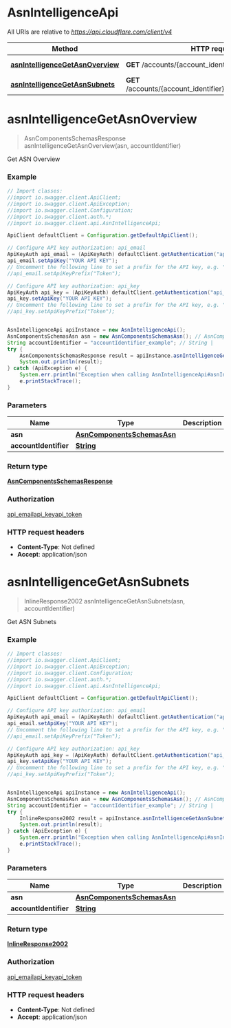 # AsnIntelligenceApi

All URIs are relative to *https://api.cloudflare.com/client/v4*

Method | HTTP request | Description
------------- | ------------- | -------------
[**asnIntelligenceGetAsnOverview**](AsnIntelligenceApi.md#asnIntelligenceGetAsnOverview) | **GET** /accounts/{account_identifier}/intel/asn/{asn} | Get ASN Overview
[**asnIntelligenceGetAsnSubnets**](AsnIntelligenceApi.md#asnIntelligenceGetAsnSubnets) | **GET** /accounts/{account_identifier}/intel/asn/{asn}/subnets | Get ASN Subnets

<a name="asnIntelligenceGetAsnOverview"></a>
# **asnIntelligenceGetAsnOverview**
> AsnComponentsSchemasResponse asnIntelligenceGetAsnOverview(asn, accountIdentifier)

Get ASN Overview

### Example
```java
// Import classes:
//import io.swagger.client.ApiClient;
//import io.swagger.client.ApiException;
//import io.swagger.client.Configuration;
//import io.swagger.client.auth.*;
//import io.swagger.client.api.AsnIntelligenceApi;

ApiClient defaultClient = Configuration.getDefaultApiClient();

// Configure API key authorization: api_email
ApiKeyAuth api_email = (ApiKeyAuth) defaultClient.getAuthentication("api_email");
api_email.setApiKey("YOUR API KEY");
// Uncomment the following line to set a prefix for the API key, e.g. "Token" (defaults to null)
//api_email.setApiKeyPrefix("Token");

// Configure API key authorization: api_key
ApiKeyAuth api_key = (ApiKeyAuth) defaultClient.getAuthentication("api_key");
api_key.setApiKey("YOUR API KEY");
// Uncomment the following line to set a prefix for the API key, e.g. "Token" (defaults to null)
//api_key.setApiKeyPrefix("Token");


AsnIntelligenceApi apiInstance = new AsnIntelligenceApi();
AsnComponentsSchemasAsn asn = new AsnComponentsSchemasAsn(); // AsnComponentsSchemasAsn | 
String accountIdentifier = "accountIdentifier_example"; // String | 
try {
    AsnComponentsSchemasResponse result = apiInstance.asnIntelligenceGetAsnOverview(asn, accountIdentifier);
    System.out.println(result);
} catch (ApiException e) {
    System.err.println("Exception when calling AsnIntelligenceApi#asnIntelligenceGetAsnOverview");
    e.printStackTrace();
}
```

### Parameters

Name | Type | Description  | Notes
------------- | ------------- | ------------- | -------------
 **asn** | [**AsnComponentsSchemasAsn**](.md)|  |
 **accountIdentifier** | [**String**](.md)|  |

### Return type

[**AsnComponentsSchemasResponse**](AsnComponentsSchemasResponse.md)

### Authorization

[api_email](../README.md#api_email)[api_key](../README.md#api_key)[api_token](../README.md#api_token)

### HTTP request headers

 - **Content-Type**: Not defined
 - **Accept**: application/json

<a name="asnIntelligenceGetAsnSubnets"></a>
# **asnIntelligenceGetAsnSubnets**
> InlineResponse2002 asnIntelligenceGetAsnSubnets(asn, accountIdentifier)

Get ASN Subnets

### Example
```java
// Import classes:
//import io.swagger.client.ApiClient;
//import io.swagger.client.ApiException;
//import io.swagger.client.Configuration;
//import io.swagger.client.auth.*;
//import io.swagger.client.api.AsnIntelligenceApi;

ApiClient defaultClient = Configuration.getDefaultApiClient();

// Configure API key authorization: api_email
ApiKeyAuth api_email = (ApiKeyAuth) defaultClient.getAuthentication("api_email");
api_email.setApiKey("YOUR API KEY");
// Uncomment the following line to set a prefix for the API key, e.g. "Token" (defaults to null)
//api_email.setApiKeyPrefix("Token");

// Configure API key authorization: api_key
ApiKeyAuth api_key = (ApiKeyAuth) defaultClient.getAuthentication("api_key");
api_key.setApiKey("YOUR API KEY");
// Uncomment the following line to set a prefix for the API key, e.g. "Token" (defaults to null)
//api_key.setApiKeyPrefix("Token");


AsnIntelligenceApi apiInstance = new AsnIntelligenceApi();
AsnComponentsSchemasAsn asn = new AsnComponentsSchemasAsn(); // AsnComponentsSchemasAsn | 
String accountIdentifier = "accountIdentifier_example"; // String | 
try {
    InlineResponse2002 result = apiInstance.asnIntelligenceGetAsnSubnets(asn, accountIdentifier);
    System.out.println(result);
} catch (ApiException e) {
    System.err.println("Exception when calling AsnIntelligenceApi#asnIntelligenceGetAsnSubnets");
    e.printStackTrace();
}
```

### Parameters

Name | Type | Description  | Notes
------------- | ------------- | ------------- | -------------
 **asn** | [**AsnComponentsSchemasAsn**](.md)|  |
 **accountIdentifier** | [**String**](.md)|  |

### Return type

[**InlineResponse2002**](InlineResponse2002.md)

### Authorization

[api_email](../README.md#api_email)[api_key](../README.md#api_key)[api_token](../README.md#api_token)

### HTTP request headers

 - **Content-Type**: Not defined
 - **Accept**: application/json

